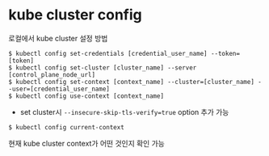 # kube cluster config

로컬에서 kube cluster 설정 방법

```shell
$ kubectl config set-credentials [credential_user_name] --token=[token]
$ kubectl config set-cluster [cluster_name] --server [control_plane_node_url]
$ kubectl config set-context [context_name] --cluster=[cluster_name] --user=[credential_user_name]
$ kubectl config use-context [context_name]
```
- set cluster시 `--insecure-skip-tls-verify=true` option 추가 가능

```shell
$ kubectl config current-context
```
현재 kube cluster context가 어떤 것인지 확인 가능
